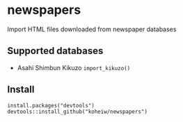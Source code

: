 # newspapers
Import HTML files downloaded from newspaper databases

## Supported databases

- Asahi Shimbun Kikuzo `import_kikuzo()`

## Install

```
install.packages("devtools")
devtools::install_github("koheiw/newspapers")
```

